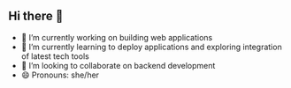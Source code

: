## Hi there 👋


- 🔭 I’m currently working on building web applications 
- 🌱 I’m currently learning to deploy applications and exploring integration of latest tech tools
- 👯 I’m looking to collaborate on backend development
- 😄 Pronouns: she/her


